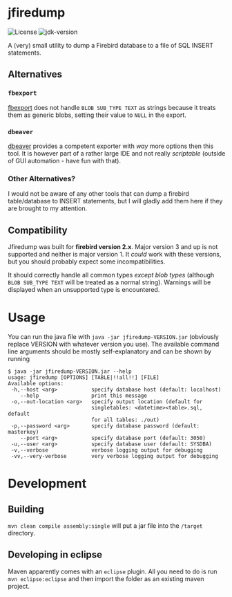 # jfiredump

![License](https://img.shields.io/github/license/dominiksta/jfiredump)
![jdk-version](https://img.shields.io/badge/jdk--version-1.8-green)

A (very) small utility to dump a Firebird database to a file of SQL INSERT
statements.

## Alternatives

### `fbexport`

[fbexport](http://www.firebirdfaq.org/fbexport.php) does not handle `BLOB
SUB_TYPE TEXT` as strings because it treats them as generic blobs, setting their
value to `NULL` in the export.

### `dbeaver`

[dbeaver](http://www.firebirdfaq.org/fbexport.php) provides a competent exporter
with *way* more options then this tool. It is however part of a rather large IDE
and not really *scriptable* (outside of GUI automation - have fun with that).

### Other Alternatives?

I would not be aware of any other tools that can dump a firebird table/database
to INSERT statements, but I will gladly add them here if they are brought to my
attention.

## Compatibility

Jfiredump was built for **firebird version 2.x**. Major version 3 and up is not
supported and neither is major version 1. It *could* work with these versions,
but you should probably expect some incompatibilities.

It should correctly handle all common types *except blob types* (although `BLOB
SUB_TYPE TEXT` will be treated as a normal string). Warnings will be displayed
when an unsupported type is encountered.

# Usage

You can run the java file with `java -jar jfiredump-VERSION.jar` (obviously
replace VERSION with whatever version you use). The available command line
arguments should be mostly self-explanatory and can be shown by running

```
$ java -jar jfiredump-VERSION.jar --help
usage: jfiredump [OPTIONS] [TABLE|!!all!!] [FILE]
Available options:
 -h,--host <arg>           specify database host (default: localhost)
    --help                 print this message
 -o,--out-location <arg>   specify output location (default for
                           singletables: <datetime><table>.sql, default
                           for all tables: ./out)
 -p,--password <arg>       specify database password (default: masterkey)
    --port <arg>           specify database port (default: 3050)
 -u,--user <arg>           specify database user (default: SYSDBA)
 -v,--verbose              verbose logging output for debugging
 -vv,--very-verbose        very verbose logging output for debugging
```

# Development

## Building

`mvn clean compile assembly:single` will put a jar file into the `/target` directory.

## Developing in eclipse

Maven apparently comes with an `eclipse` plugin. All you need to do is run `mvn
eclipse:eclipse` and then import the folder as an existing maven project.
